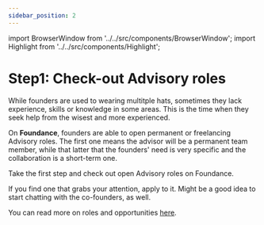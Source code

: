 ```yaml
---
sidebar_position: 2
---
```


import BrowserWindow from '../../src/components/BrowserWindow';
import Highlight from '../../src/components/Highlight';

# Step1: Check-out Advisory roles

While founders are used to wearing multitple hats, sometimes they lack experience, skills or knowledge in some areas. This is the time when they seek help from the wisest and more experienced. 

On **Foundance**, founders are able to open permanent or freelancing Advisory roles. The first one means the advisor will be a permanent team member, while that latter that the founders' need is very specific and the collaboration is a short-term one. 

Take the first step and check out open Advisory roles on Foundance. 

If you find one that grabs your attention, apply to it. Might be a good idea to start chatting with the co-founders, as well. 

You can read more on roles and opportunities [here](../tutorial-basics/join-a-project.md).
